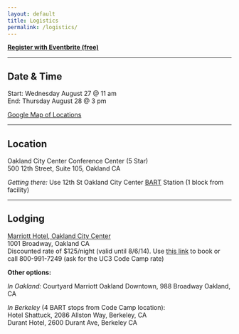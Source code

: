 ```yaml
---
layout: default
title: Logistics
permalink: /logistics/
---
```


**[Register with Eventbrite (free)](http://www.eventbrite.ie/e/uc-code-camp-tickets-10896787585)**

* * * * * * * * 

## Date & Time
Start: Wednesday August 27 @ 11 am  
End: Thursday August 28 @ 3 pm

[Google Map of Locations](https://mapsengine.google.com/map/edit?mid=zx9fdEMH_t_c.kdlQR-ah7Y3Q)

* * * * * * * * 

## Location 

Oakland City Center Conference Center (5 Star)  
500 12th Street, Suite 105, Oakland CA

_Getting there:_ Use 12th St Oakland City Center [BART](http://bart.gov) Station (1 block from facility)

* * * * * * * * 

## Lodging

[Marriott Hotel, Oakland City Center](http://www.marriott.com/hotels/travel/oakdt-oakland-marriott-city-center/)  
1001 Broadway, Oakland CA  
Discounted rate of $125/night (valid until 8/6/14). Use [this link](http://www.marriott.com/meeting-event-hotels/group-corporate-travel/groupCorp.mi?resLinkData=UC3%20Code%20Camp%5Eoakdt%60ucoucoa%60125.00%60USD%60false%608/27/14%608/28/14%608/6/14&app=resvlink&stop_mobi=yes) to book or call 800-991-7249 (ask for the UC3 Code Camp rate)

**Other options:**

_In Oakland:_ Courtyard Marriott Oakland Downtown, 988 Broadway Oakland, CA

_In Berkeley_ (4 BART stops from Code Camp location):   
Hotel Shattuck, 2086 Allston Way, Berkeley, CA  
Durant Hotel, 2600 Durant Ave, Berkeley CA  
